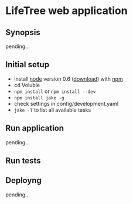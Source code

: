 # LifeTree web application

## Synopsis

pending...

## Initial setup

  * install [node](http://nodejs.org/) version 0.6 ([download](http://nodejs.org/#download)) with [npm](http://npmjs.org/)
  * cd Voluble
  * `npm install` or `npm install --dev`
  * `npm install jake -g`
  * check settings in config/development.yaml
  * `jake -T` to list all available tasks


## Run application

pending...

## Run tests

## Deployng

pending...
